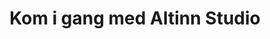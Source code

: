 ---
title: Kom i gang med Altinn Studio
description: Det du trenger for å komme i gang i Altinn Studio
weight: 5
---